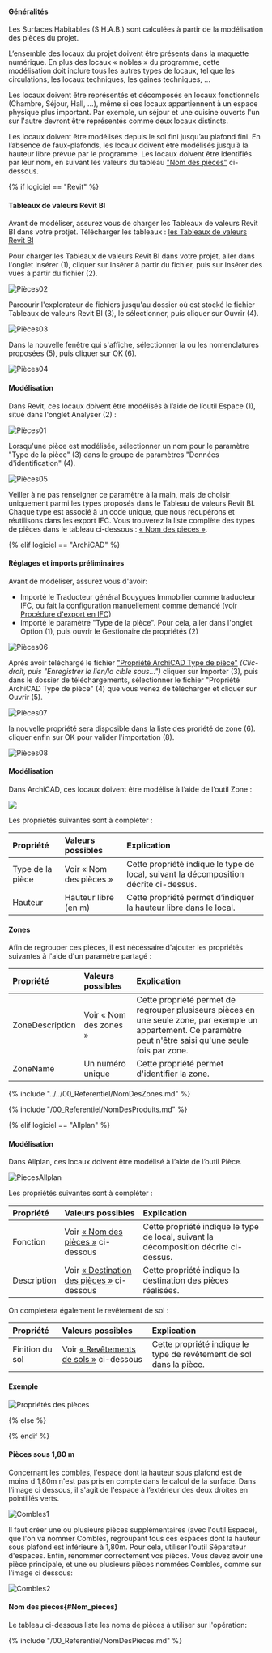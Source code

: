 #### Généralités

Les Surfaces Habitables (S.H.A.B.) sont calculées à partir de la modélisation des pièces du projet.

L’ensemble des locaux du projet doivent être présents dans la maquette numérique. En plus des locaux « nobles » du programme, cette modélisation doit inclure tous les autres types de locaux, tel que les circulations, les locaux techniques, les gaines techniques, …

Les locaux doivent être représentés et décomposés en locaux fonctionnels (Chambre, Séjour, Hall, …), même si ces locaux appartiennent à un espace physique plus important. Par exemple, un séjour et une cuisine ouverts l'un sur l'autre devront être représentés comme deux locaux distincts.

Les locaux doivent être modélisés depuis le sol fini jusqu’au plafond fini. En l’absence de faux-plafonds, les locaux doivent être modélisés jusqu’à la hauteur libre prévue par le programme. Les locaux doivent être identifiés par leur nom, en suivant les valeurs du tableau ["Nom des pièces"](#Nom_pieces) ci-dessous.

{% if logiciel == "Revit" %}

#### Tableaux de valeurs Revit BI

Avant de modéliser, assurez vous de charger les Tableaux de valeurs Revit BI dans votre protjet. Télécharger les tableaux : [les Tableaux de valeurs Revit BI](https://github.com/BIM-Bouygues-Immobilier/BIM-Execution-Plan/blob/master/categories/architecte/Tableaux%20de%20valeurs%20Revit%20BI.rvt?raw=true)

Pour charger les Tableaux de valeurs Revit BI dans votre projet, aller dans l'onglet Insérer (1), cliquer sur Insérer à partir du fichier, puis sur Insérer des vues à partir du fichier (2).

![Pièces02](/02_Modelisation/02_architecte/images/PiecesRevit02.PNG)

Parcourir l'explorateur de fichiers jusqu'au dossier où est stocké le fichier Tableaux de valeurs Revit BI (3), le sélectionner, puis cliquer sur Ouvrir (4).

![Pièces03](/02_Modelisation/02_architecte/images/PiecesRevit03.PNG)

Dans la nouvelle fenêtre qui s'affiche, sélectionner la ou les nomenclatures proposées (5), puis cliquer sur OK (6).

![Pièces04](/02_Modelisation/02_architecte/images/PiecesRevit04.PNG)

#### Modélisation

Dans Revit, ces locaux doivent être modélisés à l’aide de l’outil Espace (1), situé dans l'onglet Analyser (2) :

![Pièces01](/02_Modelisation/02_architecte/images/PiecesRevit01.PNG)

Lorsqu'une pièce  est modélisée, sélectionner un nom pour le paramètre "Type de la pièce" (3) dans le groupe de paramètres "Données d'identification" (4).

![Pièces05](/02_Modelisation/02_architecte/images/PiecesRevit05.PNG)

Veiller à ne pas renseigner ce paramètre à la main, mais de choisir uniquement parmi les types proposés dans le Tableau de valeurs Revit BI.
Chaque type est associé à un code unique, que nous récupérons et réutilisons dans les export IFC.
Vous trouverez la liste complète des types de pièces dans le tableau ci-dessous : [« Nom des pièces »](#Nom_pieces).

{% elif logiciel == "ArchiCAD" %}

#### Réglages et imports préliminaires

Avant de modéliser, assurez vous d'avoir:

* Importé le Traducteur général Bouygues Immobilier comme traducteur IFC, ou fait la configuration manuellement comme demandé (voir [Procédure d'export en IFC](#export))
* Importé le paramètre "Type de la pièce". Pour cela, aller dans l'onglet Option (1), puis ouvrir le Gestionaire de propriétés (2)

![Pièces06](/02_Modelisation/02_architecte/images/PiecesArchicad01.png)

Après avoir téléchargé le fichier ["Propriété ArchiCAD Type de pièce"](https://raw.githubusercontent.com/BIM-Bouygues-Immobilier/BIM-Execution-Plan/master/templates/softwares/Configuration%20IFC%20Cahier%20des%20Charges%20BIM%20BI.json)  _(Clic-droit, puis "Enregistrer le lien/la cible sous...")_ cliquer sur Importer (3), puis dans le dossier de téléchargements, sélectionner le fichier "Propriété ArchiCAD Type de pièce" (4) que vous venez de télécharger et cliquer sur Ouvrir (5). 

![Pièces07](/02_Modelisation/02_architecte/images/PiecesArchicad02.png)

la nouvelle propriété sera disposible dans la liste des proriété de zone (6). cliquer enfin sur OK pour valider l'importation (8).

![Pièces08](/02_Modelisation/02_architecte/images/PiecesArchicad03.png)

#### Modélisation

Dans ArchiCAD, ces locaux doivent être modélisé à l’aide de l’outil Zone :

![](/02_Modelisation/02_architecte/images/Zones.png)

Les propriétés suivantes sont à compléter :

| Propriété | Valeurs possibles | Explication |
| :--- | :--- | :--- |
| Type de la pièce | Voir « Nom des pièces » | Cette propriété indique le type de local, suivant la décomposition décrite ci-dessus. |
| Hauteur | Hauteur libre \(en m\) | Cette propriété permet d’indiquer la hauteur libre dans le local.|

#### Zones

Afin de regrouper ces pièces, il est nécéssaire d'ajouter les propriétés suivantes à l'aide d'un paramètre partagé :

| Propriété | Valeurs possibles | Explication |
| :--- | :--- | :--- |
| ZoneDescription | Voir « Nom des zones » | Cette propriété permet de regrouper plusiseurs pièces en une seule zone, par exemple un appartement. Ce paramètre peut n'être saisi qu'une seule fois par zone. |
| ZoneName | Un numéro unique | Cette propriété permet d'identifier la zone.|
{% include "../../00_Referentiel/NomDesZones.md"  %}

{% include "/00_Referentiel/NomDesProduits.md" %}

{% elif logiciel == "Allplan" %}

#### Modélisation

Dans Allplan, ces locaux doivent être modélisé à l’aide de l’outil Pièce.

![PiecesAllplan](/02_Modelisation/02_architecte/images/PiecesAllplan.PNG)

Les propriétés suivantes sont à compléter :

| Propriété | Valeurs possibles | Explication |
| :--- | :--- | :--- |
| Fonction | Voir [« Nom des pièces »](#Nom_pieces) ci-dessous | Cette propriété indique le type de local, suivant la décomposition décrite ci-dessus. |
| Description | Voir [« Destination des pièces »](#destination_piece) ci-dessous| Cette propriété indique la destination des pièces réalisées. |

On completera également le revêtement de sol :

| Propriété | Valeurs possibles | Explication |
| :--- | :--- | :--- |
| Finition du sol | Voir [« Revêtements de sols »](#revêtements_sols) ci-dessous | Cette propriété indique le type de revêtement de sol dans la pièce. |

#### Exemple

![Propriétés des pièces](/02_Modelisation/02_architecte/images/ROOM1.PNG)

{% else %}

{% endif %}

#### Pièces sous 1,80 m

Concernant les combles, l'espace dont la hauteur sous plafond est de moins d'1,80m n'est pas pris en compte dans le calcul de la surface. Dans l'image ci dessous, il s'agit de l'espace à l’extérieur des deux droites en pointillés verts.

![Combles1](/02_Modelisation/02_architecte/images/Combles1.PNG)

 Il faut créer une ou plusieurs pièces supplémentaires (avec l'outil Espace), que l'on va nommer Combles, regroupant tous ces espaces dont la hauteur sous plafond est inférieure à 1,80m. Pour cela, utiliser l'outil Séparateur d'espaces.  Enfin, renommer correctement vos pièces. Vous devez avoir une pièce principale, et une ou plusieurs pièces nommées Combles, comme sur l'image ci dessous:

![Combles2](/02_Modelisation/02_architecte/images/Combles2.PNG)

#### Nom des pièces{#Nom_pieces}

Le tableau ci-dessous liste les noms de pièces à utiliser sur l'opération:

{% include "/00_Referentiel/NomDesPieces.md" %}